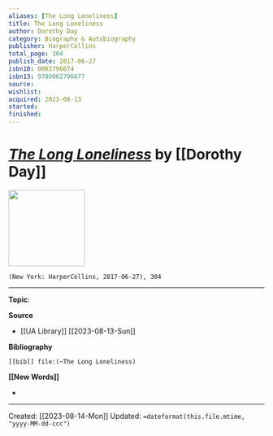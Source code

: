 ```yaml
---
aliases: [The Long Loneliness]
title: The Long Loneliness
author: Dorothy Day
category: Biography & Autobiography
publisher: HarperCollins
total_page: 304
publish_date: 2017-06-27
isbn10: 0062796674
isbn13: 9780062796677
source: 
wishlist: 
acquired: 2023-08-13
started: 
finished: 
---
```

# *[The Long Loneliness]()* by [[Dorothy Day]]

<img src="http://books.google.com/books/content?id=DErFDgAAQBAJ&printsec=frontcover&img=1&zoom=1&edge=curl&source=gbs_api" width=150>

`(New York: HarperCollins, 2017-06-27), 304`



--- 
**Topic**: 

**Source**
- [[UA Library]] [[2023-08-13-Sun]]

**Bibliography**

```query
[[bib]] file:(~The Long Loneliness)
```
 

**[[New Words]]**

- 

---
Created: [[2023-08-14-Mon]]
Updated: `=dateformat(this.file.mtime, "yyyy-MM-dd-ccc")`